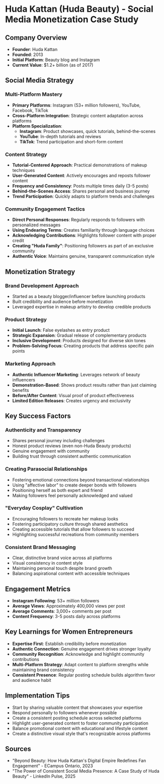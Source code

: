 # Huda Kattan (Huda Beauty) - Social Media Monetization Case Study

## Company Overview
- **Founder**: Huda Kattan
- **Founded**: 2013
- **Initial Platform**: Beauty blog and Instagram
- **Current Value**: $1.2+ billion (as of 2017)

## Social Media Strategy

### Multi-Platform Mastery
- **Primary Platforms**: Instagram (53+ million followers), YouTube, Facebook, TikTok
- **Cross-Platform Integration**: Strategic content adaptation across platforms
- **Platform Specialization**:
  - **Instagram**: Product showcases, quick tutorials, behind-the-scenes
  - **YouTube**: In-depth tutorials and reviews
  - **TikTok**: Trend participation and short-form content

### Content Strategy
- **Tutorial-Centered Approach**: Practical demonstrations of makeup techniques
- **User-Generated Content**: Actively encourages and reposts follower content
- **Frequency and Consistency**: Posts multiple times daily (3-5 posts)
- **Behind-the-Scenes Access**: Shares personal and business journey
- **Trend Participation**: Quickly adapts to platform trends and challenges

### Community Engagement Tactics
- **Direct Personal Responses**: Regularly responds to followers with personalized messages
- **Using Endearing Terms**: Creates familiarity through language choices
- **Acknowledging Contributions**: Highlights follower content with proper credit
- **Creating "Huda Family"**: Positioning followers as part of an exclusive community
- **Authentic Voice**: Maintains genuine, transparent communication style

## Monetization Strategy

### Brand Development Approach
- Started as a beauty blogger/influencer before launching products
- Built credibility and audience before monetization
- Leveraged expertise in makeup artistry to develop credible products

### Product Strategy
- **Initial Launch**: False eyelashes as entry product
- **Strategic Expansion**: Gradual release of complementary products
- **Inclusive Development**: Products designed for diverse skin tones
- **Problem-Solving Focus**: Creating products that address specific pain points

### Marketing Approach
- **Authentic Influencer Marketing**: Leverages network of beauty influencers
- **Demonstration-Based**: Shows product results rather than just claiming benefits
- **Before/After Content**: Visual proof of product effectiveness
- **Limited Edition Releases**: Creates urgency and exclusivity

## Key Success Factors

### Authenticity and Transparency
- Shares personal journey including challenges
- Honest product reviews (even non-Huda Beauty products)
- Genuine engagement with community
- Building trust through consistent authentic communication

### Creating Parasocial Relationships
- Fostering emotional connections beyond transactional relationships
- Using "affective labor" to create deeper bonds with followers
- Positioning herself as both expert and friend
- Making followers feel personally acknowledged and valued

### "Everyday Cosplay" Cultivation
- Encouraging followers to recreate her makeup looks
- Fostering participatory culture through shared aesthetics
- Creating accessible tutorials that allow followers to succeed
- Highlighting successful recreations from community members

### Consistent Brand Messaging
- Clear, distinctive brand voice across all platforms
- Visual consistency in content style
- Maintaining personal touch despite brand growth
- Balancing aspirational content with accessible techniques

## Engagement Metrics
- **Instagram Following**: 53+ million followers
- **Average Views**: Approximately 400,000 views per post
- **Average Comments**: 3,000+ comments per post
- **Content Frequency**: 3-5 posts daily across platforms

## Key Learnings for Women Entrepreneurs
- **Expertise First**: Establish credibility before monetization
- **Authentic Connection**: Genuine engagement drives stronger loyalty
- **Community Recognition**: Acknowledge and highlight community contributions
- **Multi-Platform Strategy**: Adapt content to platform strengths while maintaining brand consistency
- **Consistent Presence**: Regular posting schedule builds algorithm favor and audience habit

## Implementation Tips
- Start by sharing valuable content that showcases your expertise
- Respond personally to followers whenever possible
- Create a consistent posting schedule across selected platforms
- Highlight user-generated content to foster community participation
- Balance promotional content with educational and lifestyle content
- Create a distinctive visual style that's recognizable across platforms

## Sources
- "Beyond Beauty: How Huda Kattan's Digital Empire Redefines Fan Engagement" - ECampus Ontario, 2023
- "The Power of Consistent Social Media Presence: A Case Study of Huda Beauty" - LinkedIn Pulse, 2025